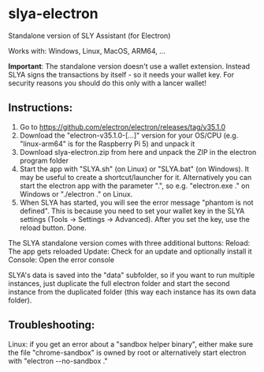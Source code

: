 # slya-electron
Standalone version of SLY Assistant (for Electron)

Works with: Windows, Linux, MacOS, ARM64, ...

**Important**: The standalone version doesn't use a wallet extension. Instead SLYA signs the transactions by itself - so it needs your wallet key. For security reasons you should do this only with a lancer wallet!

## Instructions:
1) Go to https://github.com/electron/electron/releases/tag/v35.1.0
2) Download the "electron-v35.1.0-[...]" version for your OS/CPU (e.g. "linux-arm64" is for the Raspberry Pi 5) and unpack it
3) Download slya-electron.zip from here and unpack the ZIP in the electron program folder
4) Start the app with "SLYA.sh" (on Linux) or "SLYA.bat" (on Windows). It may be useful to create a shortcut/launcher for it. Alternatively you can start the electron app with the parameter ".", so e.g. "electron.exe ." on Windows or "./electron ." on Linux.
5) When SLYA has started, you will see the error message "phantom is not defined". This is because you need to set your wallet key in the SLYA settings (Tools -> Settings -> Advanced). After you set the key, use the reload button. Done.

The SLYA standalone version comes with three additional buttons: 
Reload: The app gets reloaded
Update: Check for an update and optionally install it
Console: Open the error console

SLYA's data is saved into the "data" subfolder, so if you want to run multiple instances, just duplicate the full electron folder and start the second instance from the duplicated folder (this way each instance has its own data folder).

## Troubleshooting:
Linux: if you get an error about a "sandbox helper binary", either make sure the file "chrome-sandbox" is owned by root or alternatively start electron with "electron --no-sandbox ." 
